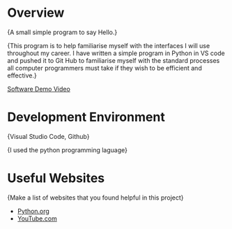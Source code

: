 # Overview


{A small simple program to say Hello.}

{This program is to help familiarise myself with the interfaces I will use throughout my career. I have written a simple program in Python in VS code and pushed it to Git Hub to familiarise myself with the standard processes all computer programmers must take if they wish to be efficient and effective.}

[Software Demo Video](https://youtu.be/XnWv_ssQSwg)

# Development Environment

{Visual Studio Code, Github}

{I used the python programming laguage}

# Useful Websites

{Make a list of websites that you found helpful in this project}
* [Python.org](https://www.python.org/doc/)
* [YouTube.com](https://www.youtube.com/)
